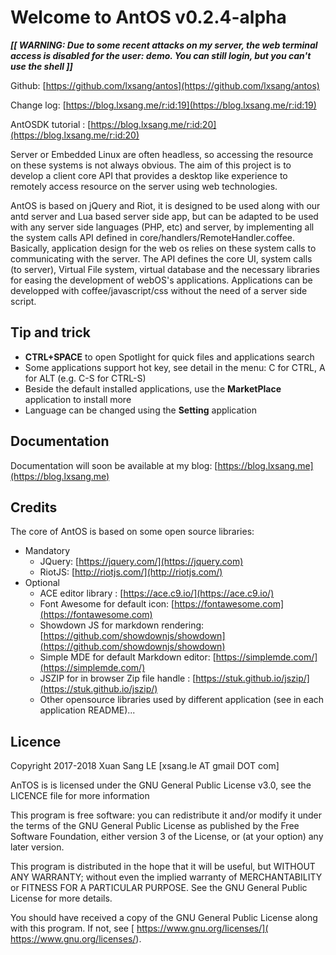# Welcome to AntOS v0.2.4-alpha
***[[ WARNING: Due to some recent attacks on my server, the web terminal access is disabled for the user: demo. You can still login, but you can't  use the shell ]]***

Github: [https://github.com/lxsang/antos](https://github.com/lxsang/antos)

Change log: [https://blog.lxsang.me/r:id:19](https://blog.lxsang.me/r:id:19)

AntOSDK tutorial : [https://blog.lxsang.me/r:id:20](https://blog.lxsang.me/r:id:20)

Server or Embedded Linux are often headless, so accessing the resource on these systems is not always obvious. The aim of this project is to develop a client core API that provides a desktop like experience to remotely access resource on the server using web technologies. 

AntOS is based on jQuery and Riot, it is designed to be used along with our antd server and Lua based server side app, but can be adapted to be used with any server side languages (PHP, etc) and server, by implementing all the system calls API defined in core/handlers/RemoteHandler.coffee. Basically, application design for the web os relies on these system calls to communicating with the server. The API defines the core UI, system calls (to server), Virtual File system, virtual database and the necessary libraries for easing the development of webOS's applications. Applications can be developped with coffee/javascript/css without the need of a server side script.

## Tip and trick
* **CTRL+SPACE** to open Spotlight for quick files and applications search
* Some applications support hot key, see detail in the menu: C for CTRL, A for ALT (e.g. C-S for CTRL-S)
* Beside the default installed applications, use the **MarketPlace** application to install more
* Language can be changed using the **Setting** application

## Documentation

Documentation will soon be available at my blog: [https://blog.lxsang.me](https://blog.lxsang.me)

## Credits

The core of AntOS is based on some open source libraries:
* Mandatory
    *  JQuery: [https://jquery.com/](https://jquery.com)
    * RiotJS: [http://riotjs.com/](http://riotjs.com/)
* Optional
    *  ACE editor library : [https://ace.c9.io/](https://ace.c9.io/)
    *  Font Awesome for default icon: [https://fontawesome.com](https://fontawesome.com)
    *  Showdown JS for markdown rendering: [https://github.com/showdownjs/showdown](https://github.com/showdownjs/showdown)
    *  Simple MDE for default Markdown editor: [https://simplemde.com/](https://simplemde.com/)
    *  JSZIP for in browser Zip file handle : [https://stuk.github.io/jszip/](https://stuk.github.io/jszip/)
    *  Other opensource libraries used by different application (see in each application README)...

## Licence

Copyright 2017-2018 Xuan Sang LE [xsang.le AT gmail DOT com]

AnTOS is is licensed under the GNU General Public License v3.0, see the LICENCE file for more information

This program is free software: you can redistribute it and/or modify it under the terms of the GNU General Public License as published by the Free Software Foundation, either version 3 of the License, or (at your option) any later version.

This program is distributed in the hope that it will be useful, but WITHOUT ANY WARRANTY; without even the implied warranty of MERCHANTABILITY or FITNESS FOR A PARTICULAR PURPOSE. See the GNU General Public License for more details.

You should have received a copy of the GNU General Public License along with this program. If not, see [ https://www.gnu.org/licenses/]( https://www.gnu.org/licenses/).
